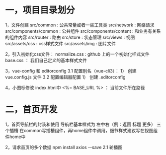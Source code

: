  # 一，项目目录划分
  1，文件创建
    src/common : 公共常量或者一些工具类
    src/network : 网络请求
    src/components/common : 公共组件
    src/components/content : 和业务有关系的组件内容
    src/router : 路由
    src/store : 状态管理
    src/views : 视图
    src/assets/css : css样式文件
    src/assets/img : 图片文件 
  
  2，引入初始化css文件：
    normalize.css : github 上的一个初始化样式文件
    base.css ： 我们自己定义的基本样式文件

  3，vue-config 和 editorconfig
    3.1 配置别名（vue-cli3）：
      1） 创建 vue.config.js 文件
    3.2 配置编辑器配置
      1） 创建 .editorconfig

  4，小图标修改
    index.html中 <%= BASE_URL %> ： 当前文件所在路径

 # 二，首页开发
  1，首页导航栏的封装和使用
    导航栏基本样式为 左中右（例：返回  标题  更多） 三个插槽
    在common写插槽组件，再home组件中调用，细节样式建议写在视图组件home中

  2，请求首页的多个数据
    npm install axios --save
    2.1 轮播图

 